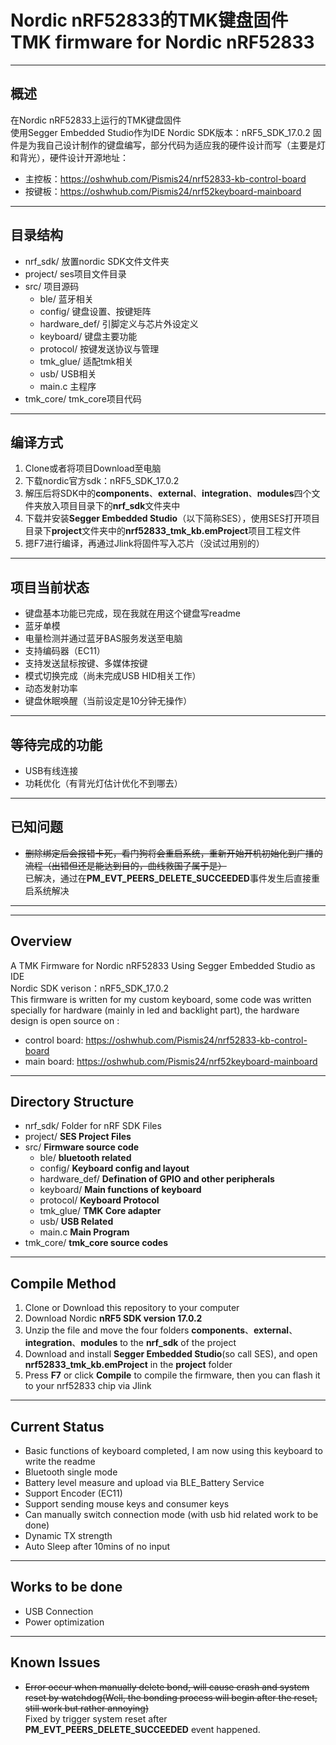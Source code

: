 # Nordic nRF52833的TMK键盘固件</br>TMK firmware for Nordic nRF52833

- - -  

## 概述

在Nordic nRF52833上运行的TMK键盘固件  
使用Segger Embedded Studio作为IDE
Nordic SDK版本：nRF5_SDK_17.0.2
固件是为我自己设计制作的键盘编写，部分代码为适应我的硬件设计而写（主要是灯和背光），硬件设计开源地址：

* 主控板：https://oshwhub.com/Pismis24/nrf52833-kb-control-board
* 按键板：https://oshwhub.com/Pismis24/nrf52keyboard-mainboard

- - -

## 目录结构

* nrf_sdk/ 放置nordic SDK文件文件夹  
* project/ ses项目文件目录  
* src/ 项目源码  
  * ble/ 蓝牙相关  
  * config/ 键盘设置、按键矩阵  
  * hardware_def/ 引脚定义与芯片外设定义  
  * keyboard/ 键盘主要功能  
  * protocol/ 按键发送协议与管理
  * tmk_glue/ 适配tmk相关  
  * usb/ USB相关
  * main.c 主程序
* tmk_core/ tmk_core项目代码  

- - -

## 编译方式

1. Clone或者将项目Download至电脑  
2. 下载nordic官方sdk：nRF5_SDK_17.0.2  
3. 解压后将SDK中的**components**、**external**、**integration**、**modules**四个文件夹放入项目目录下的**nrf_sdk**文件夹中  
4. 下载并安装**Segger Embedded Studio**（以下简称SES），使用SES打开项目目录下**project**文件夹中的**nrf52833_tmk_kb.emProject**项目工程文件
5. 摁F7进行编译，再通过Jlink将固件写入芯片（没试过用别的）  

- - -

## 项目当前状态

* 键盘基本功能已完成，现在我就在用这个键盘写readme  
* 蓝牙单模  
* 电量检测并通过蓝牙BAS服务发送至电脑  
* 支持编码器（EC11）  
* 支持发送鼠标按键、多媒体按键  
* 模式切换完成（尚未完成USB HID相关工作）
* 动态发射功率
* 键盘休眠唤醒（当前设定是10分钟无操作）

- - -

## 等待完成的功能

* USB有线连接  
* 功耗优化（有背光灯估计优化不到哪去）

- - -

## 已知问题

* ~~删除绑定后会报错卡死，看门狗将会重启系统，重新开始开机初始化到广播的流程（出错但还是能达到目的，曲线救国了属于是）~~  
  已解决，通过在**PM_EVT_PEERS_DELETE_SUCCEEDED**事件发生后直接重启系统解决

- - -
- - -

## Overview

A TMK Firmware for Nordic nRF52833
Using Segger Embedded Studio as IDE  
Nordic SDK verison：nRF5_SDK_17.0.2  
This firmware is written for my custom keyboard, some code was written specially for hardware (mainly in led and backlight part), the hardware design is open source on :  

* control board: https://oshwhub.com/Pismis24/nrf52833-kb-control-board
* main board: https://oshwhub.com/Pismis24/nrf52keyboard-mainboard

- - -

## Directory Structure

* nrf_sdk/ Folder for nRF SDK Files
* project/ **SES Project Files**  
* src/ **Firmware source code**  
  * ble/ **bluetooth related**  
  * config/ **Keyboard config and layout**  
  * hardware_def/ **Defination of GPIO and other peripherals**  
  * keyboard/ **Main functions of keyboard**  
  * protocol/ **Keyboard Protocol**
  * tmk_glue/ **TMK Core adapter**  
  * usb/ **USB Related**
  * main.c **Main Program**
* tmk_core/ **tmk_core source codes**  

- - -

## Compile Method

1. Clone or Download this repository to your computer
2. Download Nordic **nRF5 SDK version 17.0.2**
3. Unzip the file and move the four folders **components**、**external**、**integration**、**modules** to the **nrf_sdk** of the project
4. Download and install **Segger Embedded Studio**(so call SES), and open **nrf52833_tmk_kb.emProject** in the **project** folder
5. Press **F7** or click **Compile** to compile the firmware, then you can flash it to your nrf52833 chip via Jlink

- - -

## Current Status

* Basic functions of keyboard completed, I am now using this keyboard to write the readme
* Bluetooth single mode
* Battery level measure and upload via BLE_Battery Service
* Support Encoder (EC11)
* Support sending mouse keys and consumer keys
* Can manually switch connection mode (with usb hid related work to be done)
* Dynamic TX strength
* Auto Sleep after 10mins of no input

- - -

## Works to be done

* USB Connection
* Power optimization
  
- - -

## Known Issues

* ~~Error occur when manually delete bond, will cause crash and system reset by watchdog(Well, the bonding process will begin after the reset, still work but rather annoying)~~  
  Fixed by trigger system reset after **PM_EVT_PEERS_DELETE_SUCCEEDED** event happened.
